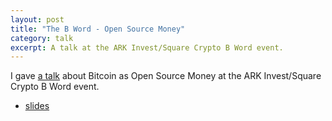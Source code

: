 ```yaml
---
layout: post
title: "The B Word - Open Source Money"
category: talk
excerpt: A talk at the ARK Invest/Square Crypto B Word event.
---
```


I gave [a
talk](https://www.thebword.org/c/track-3-Supporting-the-Developer-Ecosystem)
about Bitcoin as Open Source Money at the ARK Invest/Square Crypto B Word event.

- [slides](./presentation.pdf)
